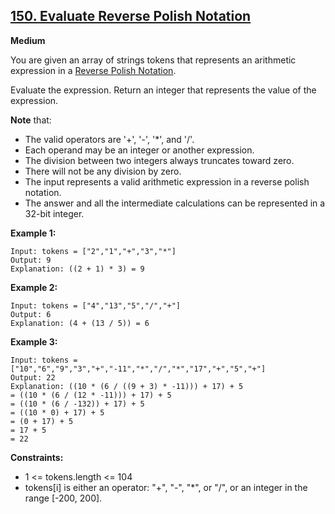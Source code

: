## [150. Evaluate Reverse Polish Notation](https://leetcode.com/problems/evaluate-reverse-polish-notation/description/)

**Medium**

You are given an array of strings tokens that represents an arithmetic expression in a [Reverse Polish Notation](https://en.wikipedia.org/wiki/Reverse_Polish_notation).


Evaluate the expression. Return an integer that represents the value of the expression.

**Note** that:

- The valid operators are '+', '-', '*', and '/'.
- Each operand may be an integer or another expression.
- The division between two integers always truncates toward zero.
- There will not be any division by zero.
- The input represents a valid arithmetic expression in a reverse polish notation.
- The answer and all the intermediate calculations can be represented in a 32-bit integer.
 

**Example 1:**
```
Input: tokens = ["2","1","+","3","*"]
Output: 9
Explanation: ((2 + 1) * 3) = 9
```
**Example 2:**
```
Input: tokens = ["4","13","5","/","+"]
Output: 6
Explanation: (4 + (13 / 5)) = 6
```
**Example 3:**
```
Input: tokens = ["10","6","9","3","+","-11","*","/","*","17","+","5","+"]
Output: 22
Explanation: ((10 * (6 / ((9 + 3) * -11))) + 17) + 5
= ((10 * (6 / (12 * -11))) + 17) + 5
= ((10 * (6 / -132)) + 17) + 5
= ((10 * 0) + 17) + 5
= (0 + 17) + 5
= 17 + 5
= 22
```

**Constraints:**

- 1 <= tokens.length <= 104
- tokens[i] is either an operator: "+", "-", "*", or "/", or an integer in the range [-200, 200].